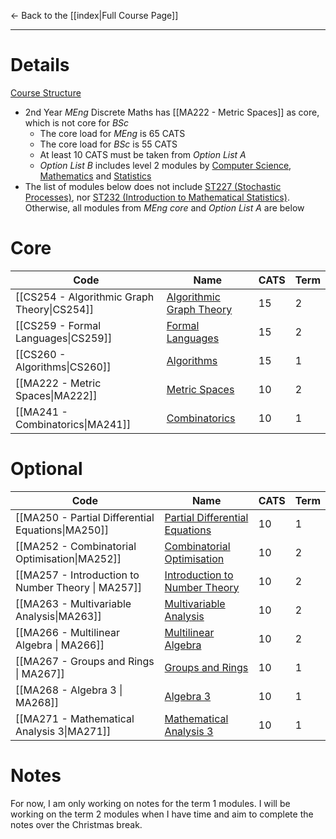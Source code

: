 ← Back to the [[index|Full Course Page]]
- - -
# Details
[Course Structure](https://warwick.ac.uk/fac/sci/dcs/teaching/courses/dm2meng-2425)
- 2nd Year *MEng* Discrete Maths has [[MA222 - Metric Spaces]] as core, which is not core for *BSc*
	- The core load for *MEng* is 65 CATS
	- The core load for *BSc* is 55 CATS
	- At least 10 CATS must be taken from *Option List A*
	- *Option List B* includes level 2 modules by [Computer Science](https://warwick.ac.uk/fac/sci/dcs/teaching/modules/), [Mathematics](https://warwick.ac.uk/fac/sci/maths/currentstudents/ughandbook/year2) and [Statistics](https://warwick.ac.uk/fac/sci/statistics/currentstudents/modules/)
- The list of modules below does not include [ST227 (Stochastic Processes)](https://courses.warwick.ac.uk/modules/2023/ST227-10), nor [ST232 (Introduction to Mathematical Statistics)](https://courses.warwick.ac.uk/modules/2023/ST232-15). Otherwise, all modules from *MEng core* and *Option List A* are below 
# Core 

| Code                                         | Name                                                                                         | CATS | Term |
| -------------------------------------------- | -------------------------------------------------------------------------------------------- | ---- | ---- |
| [[CS254 -  Algorithmic Graph Theory\|CS254]] | [Algorithmic Graph Theory](https://warwick.ac.uk/fac/sci/dcs/teaching/modules/cs254/)        | 15   | 2    |
| [[CS259 - Formal Languages\|CS259]]          | [Formal Languages](https://warwick.ac.uk/fac/sci/dcs/teaching/modules/cs259/)                | 15   | 2    |
| [[CS260 - Algorithms\|CS260]]                | [Algorithms](https://warwick.ac.uk/fac/sci/dcs/teaching/modules/cs260/)                      | 15   | 1    |
| [[MA222 - Metric Spaces\|MA222]]             | [Metric Spaces](https://warwick.ac.uk/fac/sci/maths/currentstudents/ughandbook/ext/ma222/)   | 10   | 2    |
| [[MA241 - Combinatorics\|MA241]]             | [Combinatorics](https://warwick.ac.uk/fac/sci/maths/currentstudents/ughandbook/year2/ma241/) | 10   | 1    |
# Optional

| Code                                               | Name                                                                                                          | CATS | Term |
| -------------------------------------------------- | ------------------------------------------------------------------------------------------------------------- | ---- | ---- |
| [[MA250 - Partial Differential Equations\|MA250]]  | [Partial Differential Equations](https://warwick.ac.uk/fac/sci/maths/currentstudents/ughandbook/year2/ma250/) | 10   | 1    |
| [[MA252 - Combinatorial Optimisation\|MA252]]      | [Combinatorial Optimisation](https://warwick.ac.uk/fac/sci/maths/currentstudents/ughandbook/year2/ma252/)     | 10   | 2    |
| [[MA257 - Introduction to Number Theory \| MA257]] | [Introduction to Number Theory](https://warwick.ac.uk/fac/sci/maths/currentstudents/ughandbook/year2/ma257/)  | 10   | 2    |
| [[MA263 - Multivariable Analysis\|MA263]]          | [Multivariable Analysis](https://warwick.ac.uk/fac/sci/maths/currentstudents/ughandbook/year2/ma263/)         | 10   | 2    |
| [[MA266 - Multilinear Algebra \| MA266]]           | [Multilinear Algebra](https://warwick.ac.uk/fac/sci/maths/currentstudents/ughandbook/year2/ma266/)            | 10   | 2    |
| [[MA267 - Groups and Rings \| MA267]]              | [Groups and Rings](https://warwick.ac.uk/fac/sci/maths/currentstudents/ughandbook/ext/ma267/)                 | 10   | 1    |
| [[MA268 - Algebra 3 \| MA268]]                     | [Algebra 3](https://warwick.ac.uk/fac/sci/maths/currentstudents/ughandbook/year2/ma268/)                      | 10   | 1    |
| [[MA271 - Mathematical Analysis 3\|MA271]]         | [Mathematical Analysis 3](https://warwick.ac.uk/fac/sci/maths/currentstudents/ughandbook/ext/ma271/)          | 10   | 1    |
# Notes 

For now, I am only working on notes for the term 1 modules. I will be working on the term 2 modules when I have time and aim to complete the notes over the Christmas break. 

